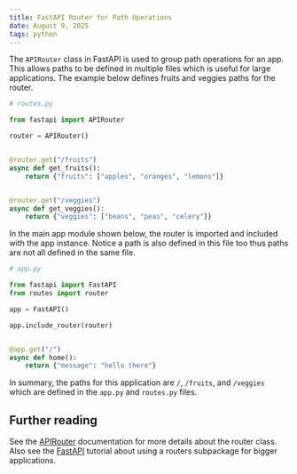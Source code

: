 ```yaml
---
title: FastAPI Router for Path Operations
date: August 9, 2025
tags: python
---
```


The `APIRouter` class in FastAPI is used to group path operations for an app. This allows paths to be defined in multiple files which is useful for large applications. The example below defines fruits and veggies paths for the router.

```python
# routes.py

from fastapi import APIRouter

router = APIRouter()


@router.get("/fruits")
async def get_fruits():
    return {"fruits": ["apples", "oranges", "lemons"]}


@router.get("/veggies")
async def get_veggies():
    return {"veggies": ["beans", "peas", "celery"]}
```

In the main app module shown below, the router is imported and included with the app instance. Notice a path is also defined in this file too thus paths are not all defined in the same file.

```python
# app.py

from fastapi import FastAPI
from routes import router

app = FastAPI()

app.include_router(router)


@app.get("/")
async def home():
    return {"message": "hello there"}
```

In summary, the paths for this application are `/`, `/fruits`, and `/veggies` which are defined in the `app.py` and `routes.py` files.

## Further reading

See the [APIRouter](https://fastapi.tiangolo.com/reference/apirouter/) documentation for more details about the router class. Also see the [FastAPI](https://fastapi.tiangolo.com/tutorial/bigger-applications/) tutorial about using a routers subpackage for bigger applications.
